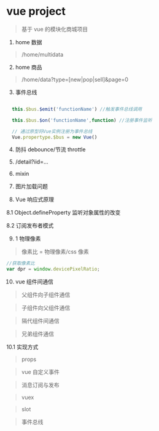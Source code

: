 # vue project

> 基于 vue 的模块化商城项目

1. home 数据

> /home/multidata

2. home 商品

> /home/data?type=[new|pop|sell]&page=0

3. 事件总线

```javascript

  this.$bus.$emit('functionName') //触发事件总线调用

  this.$bus.$on('functionName',function) //注册事件监听

  // 通过原型将Vue实例注册为事件总线
  Vue.propertype.$bus = new Vue()
```

4. 防抖 debounce/节流 throttle

5. /detail?iid=...

6. mixin

7. 图片加载问题

8. Vue 响应式原理

8.1 Object.defineProperty 监听对象属性的改变

8.2 订阅发布者模式

9. 1 物理像素

> 像素比 = 物理像素/css 像素

```javascript
//获取像素比
var dpr = window.devicePixelRatio;
```

10. vue 组件间通信

> 父组件向子组件通信

> 子组件向父组件通信

> 隔代组件间通信

> 兄弟组件通信

10.1 实现方式

> props

> vue 自定义事件

> 消息订阅与发布

> vuex

> slot

> 事件总线
